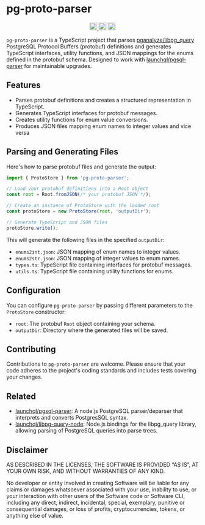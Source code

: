 # pg-proto-parser

<p align="center" width="100%">
  <a href="https://github.com/launchql/pg-proto-parser/actions/workflows/run-tests.yaml">
    <img height="20" src="https://github.com/launchql/pg-proto-parser/actions/workflows/run-tests.yaml/badge.svg" />
  </a>
   <a href="https://github.com/launchql/pg-proto-parser/blob/main/LICENSE-MIT"><img height="20" src="https://img.shields.io/badge/license-MIT-blue.svg"></a>
   <a href="https://github.com/launchql/pg-proto-parser/blob/main/LICENSE-Apache"><img height="20" src="https://img.shields.io/badge/license-Apache-blue.svg"></a>
</p>


`pg-proto-parser` is a TypeScript project that parses [pganalyze/libpg_query](https://github.com/pganalyze/libpg_query) PostgreSQL Protocol Buffers (protobuf) definitions and generates TypeScript interfaces, utility functions, and JSON mappings for the enums defined in the protobuf schema. Designed to work with [launchql/pgsql-parser](https://github.com/launchql/pgsql-parser) for maintainable upgrades.

## Features

- Parses protobuf definitions and creates a structured representation in TypeScript.
- Generates TypeScript interfaces for protobuf messages.
- Creates utility functions for enum value conversions.
- Produces JSON files mapping enum names to integer values and vice versa

## Parsing and Generating Files

Here's how to parse protobuf files and generate the output:

```js
import { ProtoStore } from 'pg-proto-parser';

// Load your protobuf definitions into a Root object
const root = Root.fromJSON(/* your protobuf JSON */);

// Create an instance of ProtoStore with the loaded root
const protoStore = new ProtoStore(root, 'outputDir');

// Generate TypeScript and JSON files
protoStore.write();
```

This will generate the following files in the specified `outputDir`:

- `enums2int.json`: JSON mapping of enum names to integer values.
- `enums2str.json`: JSON mapping of integer values to enum names.
- `types.ts`: TypeScript file containing interfaces for protobuf messages.
- `utils.ts`: TypeScript file containing utility functions for enums.

## Configuration

You can configure `pg-proto-parser` by passing different parameters to the `ProtoStore` constructor:

- `root`: The protobuf `Root` object containing your schema.
- `outputDir`: Directory where the generated files will be saved.

## Contributing

Contributions to `pg-proto-parser` are welcome. Please ensure that your code adheres to the project's coding standards and includes tests covering your changes.

## Related

- [launchql/pgsql-parser](https://github.com/launchql/pgsql-parser): A node.js PostgreSQL parser/deparser that interprets and converts PostgresSQL syntax.
- [launchql/libpg-query-node](https://github.com/launchql/libpg-query-node): Node.js bindings for the libpg_query library, allowing parsing of PostgreSQL queries into parse trees.

## Disclaimer

AS DESCRIBED IN THE LICENSES, THE SOFTWARE IS PROVIDED “AS IS”, AT YOUR OWN RISK, AND WITHOUT WARRANTIES OF ANY KIND.

No developer or entity involved in creating Software will be liable for any claims or damages whatsoever associated with your use, inability to use, or your interaction with other users of the Software code or Software CLI, including any direct, indirect, incidental, special, exemplary, punitive or consequential damages, or loss of profits, cryptocurrencies, tokens, or anything else of value.